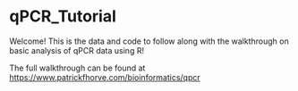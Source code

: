 # qPCR_Tutorial

Welcome! This is the data and code to follow along with the walkthrough on basic analysis of qPCR data using R! 

The full walkthrough can be found at https://www.patrickfhorve.com/bioinformatics/qpcr

